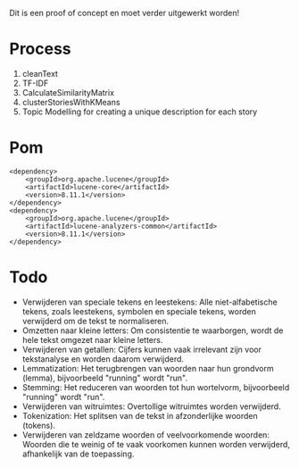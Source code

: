 Dit is een proof of concept en moet verder uitgewerkt worden!

# Process

 1. cleanText 
 2. TF-IDF
 3. CalculateSimilarityMatrix
 4. clusterStoriesWithKMeans
 5. Topic Modelling for creating a unique description for each story

# Pom
```
<dependency>
    <groupId>org.apache.lucene</groupId>
    <artifactId>lucene-core</artifactId>
    <version>8.11.1</version>
</dependency>
<dependency>
    <groupId>org.apache.lucene</groupId>
    <artifactId>lucene-analyzers-common</artifactId>
    <version>8.11.1</version>
</dependency>
```

# Todo
- Verwijderen van speciale tekens en leestekens: Alle niet-alfabetische tekens, zoals leestekens, symbolen en speciale tekens, worden verwijderd om de tekst te normaliseren.
- Omzetten naar kleine letters: Om consistentie te waarborgen, wordt de hele tekst omgezet naar kleine letters.
- Verwijderen van getallen: Cijfers kunnen vaak irrelevant zijn voor tekstanalyse en worden daarom verwijderd.
- Lemmatization: Het terugbrengen van woorden naar hun grondvorm (lemma), bijvoorbeeld "running" wordt "run".
- Stemming: Het reduceren van woorden tot hun wortelvorm, bijvoorbeeld "running" wordt "run".
- Verwijderen van witruimtes: Overtollige witruimtes worden verwijderd.
- Tokenization: Het splitsen van de tekst in afzonderlijke woorden (tokens).
- Verwijderen van zeldzame woorden of veelvoorkomende woorden: Woorden die te weinig of te vaak voorkomen kunnen worden verwijderd, afhankelijk van de toepassing.
